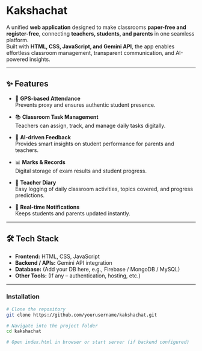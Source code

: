 
# Kakshachat  

A unified **web application** designed to make classrooms **paper-free and register-free**, connecting **teachers, students, and parents** in one seamless platform.  
Built with **HTML, CSS, JavaScript, and Gemini API**, the app enables effortless classroom management, transparent communication, and AI-powered insights.  

---

## ✨ Features  

- 📍 **GPS-based Attendance**  
  Prevents proxy and ensures authentic student presence.  

- 📚 **Classroom Task Management**  
  Teachers can assign, track, and manage daily tasks digitally.  

- 🤖 **AI-driven Feedback**  
  Provides smart insights on student performance for parents and teachers.  

- 📊 **Marks & Records**  
  Digital storage of exam results and student progress.  

- 📝 **Teacher Diary**  
  Easy logging of daily classroom activities, topics covered, and progress predictions.  

- 🔔 **Real-time Notifications**  
  Keeps students and parents updated instantly.  

---

## 🛠️ Tech Stack  

- **Frontend:** HTML, CSS, JavaScript  
- **Backend / APIs:** Gemini API integration  
- **Database:** (Add your DB here, e.g., Firebase / MongoDB / MySQL)  
- **Other Tools:** (If any – authentication, hosting, etc.)  

---

### Installation  
```bash
# Clone the repository
git clone https://github.com/yourusername/kakshachat.git

# Navigate into the project folder
cd kakshachat

# Open index.html in browser or start server (if backend configured)
